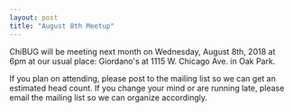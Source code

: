 ```yaml
---
layout: post
title: "August 8th Meetup"
---
```


ChiBUG will be meeting next month on Wednesday, August 8th, 2018 at 6pm at our
usual place: Giordano's at 1115 W. Chicago Ave. in Oak Park.

If you plan on attending, please post to the mailing list so we can get an
estimated head count.
If you change your mind or are running late, please email the mailing list so
we can organize accordingly.
